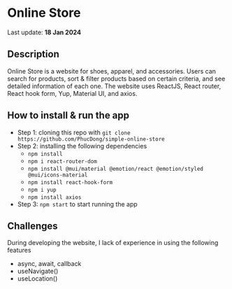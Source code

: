 # Online Store

Last update: **18 Jan 2024**

## Description

Online Store is a website for shoes, apparel, and accessories. Users can search for products, sort & filter products based on certain criteria, and see detailed information of each one. The website uses ReactJS, React router, React hook form, Yup, Material UI, and axios.

## How to install & run the app

- Step 1: cloning this repo with `git clone https://github.com/PhucDong/simple-online-store`
- Step 2: installing the following dependencies
  - `npm install`
  - `npm i react-router-dom`
  - `npm install @mui/material @emotion/react @emotion/styled @mui/icons-material`
  - `npm install react-hook-form`
  - `npm i yup`
  - `npm install axios`
- Step 3: `npm start` to start running the app

## Challenges

During developing the website, I lack of experience in using the following features

- async, await, callback
- useNavigate()
- useLocation()
